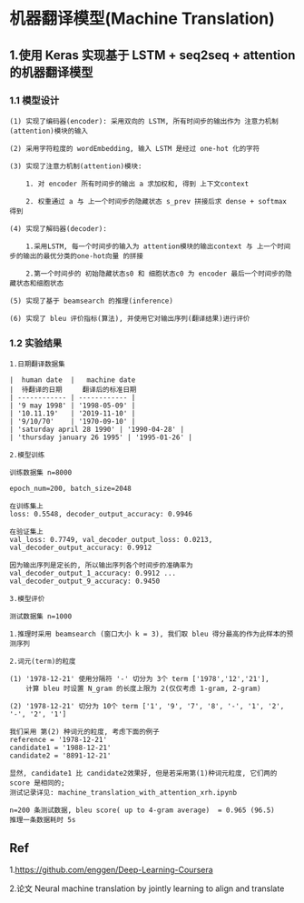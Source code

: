 
# 机器翻译模型(Machine Translation)

## 1.使用 Keras 实现基于 LSTM + seq2seq + attention 的机器翻译模型

### 1.1 模型设计


    (1) 实现了编码器(encoder): 采用双向的 LSTM, 所有时间步的输出作为 注意力机制(attention)模块的输入

    (2) 采用字符粒度的 wordEmbedding, 输入 LSTM 是经过 one-hot 化的字符

    (3) 实现了注意力机制(attention)模块:

        1. 对 encoder 所有时间步的输出 a 求加权和, 得到 上下文context

        2. 权重通过 a 与 上一个时间步的隐藏状态 s_prev 拼接后求 dense + softmax 得到

    (4) 实现了解码器(decoder):

        1.采用LSTM, 每一个时间步的输入为 attention模块的输出context 与 上一个时间步的输出的最优分类的one-hot向量 的拼接

        2.第一个时间步的 初始隐藏状态s0 和 细胞状态c0 为 encoder 最后一个时间步的隐藏状态和细胞状态

    (5) 实现了基于 beamsearch 的推理(inference)

    (6) 实现了 bleu 评价指标(算法), 并使用它对输出序列(翻译结果)进行评价



### 1.2 实验结果

    1.日期翻译数据集

    |  human date  |   machine date
    |  待翻译的日期     翻译后的标准日期
    | ------------ | ------------ |
    | '9 may 1998' | '1998-05-09' |
    | '10.11.19'   | '2019-11-10' |
    | '9/10/70'    | '1970-09-10' |
    | 'saturday april 28 1990' | '1990-04-28' |
    | 'thursday january 26 1995' | '1995-01-26' |

    2.模型训练

    训练数据集 n=8000

    epoch_num=200, batch_size=2048

    在训练集上
    loss: 0.5548, decoder_output_accuracy: 0.9946

    在验证集上
    val_loss: 0.7749, val_decoder_output_loss: 0.0213,  val_decoder_output_accuracy: 0.9912

    因为输出序列是定长的, 所以输出序列各个时间步的准确率为
    val_decoder_output_1_accuracy: 0.9912 ... val_decoder_output_9_accuracy: 0.9450

    3.模型评价

    测试数据集 n=1000

    1.推理时采用 beamsearch (窗口大小 k = 3), 我们取 bleu 得分最高的作为此样本的预测序列

    2.词元(term)的粒度

    (1) '1978-12-21' 使用分隔符 '-' 切分为 3个 term ['1978','12','21'],
        计算 bleu 时设置 N_gram 的长度上限为 2(仅仅考虑 1-gram, 2-gram)

    (2) '1978-12-21' 切分为 10个 term ['1', '9', '7', '8', '-', '1', '2', '-', '2', '1']

    我们采用 第(2) 种词元的粒度, 考虑下面的例子
    reference = '1978-12-21'
    candidate1 = '1988-12-21'
    candidate2 = '8891-12-21'

    显然, candidate1 比 candidate2效果好, 但是若采用第(1)种词元粒度, 它们两的 score 是相同的;
    测试记录详见: machine_translation_with_attention_xrh.ipynb

    n=200 条测试数据, bleu score( up to 4-gram average)  = 0.965 (96.5)
    推理一条数据耗时 5s

## Ref

1.https://github.com/enggen/Deep-Learning-Coursera

2.论文 Neural machine translation by jointly learning to align and translate






